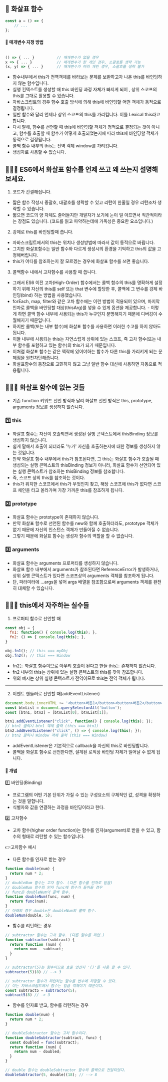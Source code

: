 ## 🍄 화살표 함수 

```javascript
const a = () => {
    // ...
};
```
#### 👀 매개변수 지정 방법
```javascript

() => { ... }          // 매개변수가 없을 경우
x => { ... }           // 매개변수가 한 개인 경우, 소괄호를 생략 가능
(x, y) => { ... }      // 매개변수가 여러 개인 경우, 소괄호를 생략 불가
```
- 함수내부에서 this가 전역객체를 바라보는 문제를 보완하고자 나온 this를 바인딩하지 않는 함수입니다. 
- 실행 컨텍스트를 생성할 때 this 바인딩 과정 자체가 빠지게 되어 , 상위 스코프의 this를 그대로 활용할 수 있습니다. 
- 자바스크립트의 경우 함수 호출 방식에 의해 this에 바인딩할 어떤 객체가 동적으로 결정됩니다. 
- 일반 함수와 달리 언제나 상위 스코프의 this를 가리킵니다. 이를 Lexical this라고 합니다.
- 다시 말해, 함수를 선언할 때 this에 바인딩할 객체가 정적으로 결정되는 것이 아니고, 함수를 호출할 때 함수가 어떻게 호출되었는지에 따라 this에 바인딩할 객체가 동적으로 결정됩니다.
- 콜백 함수 내부의 this는 전역 객체 window를 가리킵니다.
- 생성자로 사용할 수 없습니다.


## 👩🏻‍🏫 ES6에서 화살표 함수를 언제 쓰고 왜 쓰는지 설명해보세요.

1. 코드가 간결해집니다.

- 짧은 함수 작성시 중괄호, 대괄호를 생략할 수 있고 리턴이 한줄일 경우 리턴조차 생략할 수 있습니다.
- 짧으면 코드의 양 자체도 줄어들지만 개발자가 보기에 눈이 덜 아프면서 직관적이라는 장점도 있습니다. 
(코드를 읽고 파악하는데에 가독성은 중요한 요소입니다.)

2. 강제로 this를 바인딩할때 씁니다.

- 자바스크립트에서의 this는 위치나 생성방법에 따라서 값이 동적으로 바뀝니다. 
- 그치만 화살표함수는 일반 함수와 다르게 생성시의 환경을 기억하고 this의 값을 고정해버립니다.
-  this가 어디를 참조하는지 잘 모르겠는 경우에 화살표 함수를 쓰면 좋습니다.

3. 콜백함수 내에서 고차함수를 사용할 때 씁니다.

- 그래서 ES6 이전 고차(High-Order) 함수에서는 콜백 함수의 this를 명확하게 설정하기 위해 자신의 this를 self 또는 that 변수에 할당한 후, 콜백에 그 변수를 강제 바인딩(bind) 하는 방법을 사용했습니다.
- forEach, map, filter와 같은 고차 함수에는 이런 방법이 적용되어 있으며, 마지막 인자로 콜백을 바인딩할 대상(thisArg)를 넣을 수 있게 옵션을 제공합니다. - 이렇게 하면 콜백 함수 내부에 사용되는 this가 누구인지 분명해지기 때문에 디버깅이 수월해지기 때문입니다.
- 하지만 콜백(또는 내부 함수)에 화살표 함수를 사용하면 이러한 수고를 하지 않아도 됩니다. 
- 이들 내부에 사용되는 this는 자연스럽게 상위에 있는 스코프, 즉 고차 함수(또는 내부 함수를 포함하고 있는 함수)의 this가 되기 때문입니다.
- 이처럼 화살표 함수는 같은 맥락에 있어야하는 함수가 다른 this를 가리키게 되는 문제점을 원천차단해줍니다.
- 화살표함수의 등장으로 고민하지 않고 그냥 일반 함수 대신에 사용하면 자동으로 적용됩니다.

## 👩🏻‍🏫 화살표 함수에 없는 것들
- 기존 function 키워드 선언 방식과 달리 화살표 선언 방식은 this, prototype, arguments 정보를 생성하지 않습니다.

### 1️⃣ this

- 화살표 함수는 자신이 호출되면서 생성된 실행 콘텍스트에서 thisBinding 정보를 생성하지 않습니다.
- 쉽게 말해서 호출이 되더라도 '누가' 자신을 호출하는지에 대한 정보를 생성하지 않는 것입니다. 
- 만약 화살표 함수 내부에서 this가 참조된다면, 그 this는 화살표 함수가 호출될 때 생성되는 실행 콘텍스트의 thisBinding 정보가 아니라, 화살표 함수가 선언되어 있는 실행 콘텍스트가 참조하는 thisBinding 정보를 참조합니다. 
- 즉, 스코프 상의 this를 참조하는 것이다. 
- this가 위치한 스코프에서 this가 무엇인지 찾고, 해당 스코프에 this가 없다면 스코프 체인을 타고 올라가며 가장 가까운 this를 참조하게 됩니다.

### 2️⃣  prototype
- 화살표 함수는 prototype이 존재하지 않습니다. 
- 만약 화살표 함수로 선언된 함수를 new와 함께 호출하더라도, prototype 객체가 없기 때문에 자신의 인스턴스 객체가 만들어질 수 없습니다. 
- 그렇기 때문에 화살표 함수는 생성자 함수의 역할을 할 수 없습니다.

### 3️⃣ arguments
- 화살표 함수는 arguments 프로퍼티를 생성하지 않습니다. 
- 화살표 함수 내부에서 arguments가 참조된다면 ReferenceError가 발생하거나, 상위 실행 콘텍스트가 있다면 스코프상의 arguments 객체를 참조하게 됩니다.
- 단, 파라미터에 ...args을 넣어 args 배열을 참조함으로써 arguments 객체를 완전히 대체할 수 있습니다.

## 👩🏻‍🏫 this에서 자주하는 실수들

1. 프로퍼티 함수로 선언할 때
```javascript
const obj = {
  fn1: function() { console.log(this); },
  fn2: () => { console.log(this); },
}

obj.fn1(); // this === myObj
obj.fn2(); // this === Window
```
-  fn2는 화살표 함수이므로 아무리 호출이 된다고 한들 this는 존재하지 않습니다.
-  fn2 내부의 this는 상위에 있는 실행 콘텍스트의 this를 찾아 참조합니다.
- 위의 예시는  상위 실행 콘텍스트가 전역이므로 this는 전역 객체가 됩니다. 
------

2. 이벤트 핸들러로 선언할 때(addEventListener)

```javascript
document.body.innerHTML += '<button>버튼1</button><button>버튼2</button>';
const btnList = document.querySelectorAll('button');
const [btn1, btn2] = [btnList[0], btnList[1]];

btn1.addEventListener("click", function() { console.log(this); });
// btn1 클릭시 btn1 객체 출력 (this === btn1)
btn2.addEventListener("click", () => { console.log(this); });
// btn2 클릭시 Window 객체 출력 (this === Window)
```
- addEventListener은 기본적으로 callback을 자신의 this로 바인딩합니다.
- 콜백을 화살표 함수로 선언한다면, 설계된 로직상 바인딩 자체가 일어날 수 없게 됩니다.
#### 👀 개념

1️⃣ 바인딩(Binding)
- 프로그램의 어떤 기본 단위가 가질 수 있는 구성요소의 구체적인 값, 성격을 확정하는 것을 말합니다.
- 식별자와 값을 연결하는 과정을 바인딩이라고 한다.

2️⃣ 고차함수
- 고차 함수(higher order function)는 함수를 인자(argument)로 받을 수 있고, 함수의 형태로 리턴할 수 있는 함수입니다.

👉고차함수 예시
- 다른 함수를 인자로 받는 경우
```javascript
function double(num) {
  return num * 2;
}
// doubleNum 함수는 고차 함수. (다른 함수를 인자로 받음)
// doubleNum 함수의 인자 func에 함수가 들어올 경우
// func은 doubleNum의 콜백 함수.
function doubleNum(func, num) {
  return func(num);
}
// 아래의 경우 double은 doubleNum의 콜백 함수.
doubleNum(double, 5);
```
- 함수를 리턴하는 경우
```javascript
// subtractor 함수는 고차 함수. (다른 함수를 리턴.)
function subtractor(subtract) {
  return function (num) {
    return num - subtract;
  }
}

// subtractor(5)는 함수이므로 호출 연산자 '()'를 사용 할 수 있다.
subtractor(5)(8) // --> 3

// subtractor 함수가 리턴하는 함수를 변수에 저장할 수 있다.
// 이는 자바스크립트에서 함수는 일급 객체이기 때문이다.
const subtract5 = subtractor(5);
subtract5(8) // -> 3
```
- 함수를 인자로 받고, 함수를 리턴하는 경우
```javascript
function double(num) {
  return num * 2;
}

// doubleSubtractor 함수는 고차 함수이다.
function doubleSubtractor(subtract, func) {
  const doubled = func(subtract);
  return function (num) {
    return num - doubled;
  }
}

// double 함수는 doubleSubtractor 함수의 콜백으로 전달되었다.
doubleSubtractor(5, double)(18); // --> 8
```